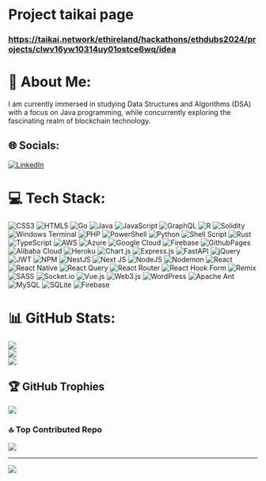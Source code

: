 # Project taikai page
### https://taikai.network/ethireland/hackathons/ethdubs2024/projects/clwv16yw10314uy01ostce6wq/idea 

# 💫 About Me:
I am currently immersed in studying Data Structures and Algorithms (DSA) with a focus on Java programming, while concurrently exploring the fascinating realm of blockchain technology.


## 🌐 Socials:
[![LinkedIn](https://img.shields.io/badge/LinkedIn-%230077B5.svg?logo=linkedin&logoColor=white)](https://www.linkedin.com/in/eskandar-atrakchi-47603a22b/)


# 💻 Tech Stack:
![CSS3](https://img.shields.io/badge/css3-%231572B6.svg?style=flat-square&logo=css3&logoColor=white) ![HTML5](https://img.shields.io/badge/html5-%23E34F26.svg?style=flat-square&logo=html5&logoColor=white) ![Go](https://img.shields.io/badge/go-%2300ADD8.svg?style=flat-square&logo=go&logoColor=white) ![Java](https://img.shields.io/badge/java-%23ED8B00.svg?style=flat-square&logo=openjdk&logoColor=white) ![JavaScript](https://img.shields.io/badge/javascript-%23323330.svg?style=flat-square&logo=javascript&logoColor=%23F7DF1E) ![GraphQL](https://img.shields.io/badge/-GraphQL-E10098?style=flat-square&logo=graphql&logoColor=white) ![R](https://img.shields.io/badge/r-%23276DC3.svg?style=flat-square&logo=r&logoColor=white) ![Solidity](https://img.shields.io/badge/Solidity-%23363636.svg?style=flat-square&logo=solidity&logoColor=white) ![Windows Terminal](https://img.shields.io/badge/Windows%20Terminal-%234D4D4D.svg?style=flat-square&logo=windows-terminal&logoColor=white) ![PHP](https://img.shields.io/badge/php-%23777BB4.svg?style=flat-square&logo=php&logoColor=white) ![PowerShell](https://img.shields.io/badge/PowerShell-%235391FE.svg?style=flat-square&logo=powershell&logoColor=white) ![Python](https://img.shields.io/badge/python-3670A0?style=flat-square&logo=python&logoColor=ffdd54) ![Shell Script](https://img.shields.io/badge/shell_script-%23121011.svg?style=flat-square&logo=gnu-bash&logoColor=white) ![Rust](https://img.shields.io/badge/rust-%23000000.svg?style=flat-square&logo=rust&logoColor=white) ![TypeScript](https://img.shields.io/badge/typescript-%23007ACC.svg?style=flat-square&logo=typescript&logoColor=white) ![AWS](https://img.shields.io/badge/AWS-%23FF9900.svg?style=flat-square&logo=amazon-aws&logoColor=white) ![Azure](https://img.shields.io/badge/azure-%230072C6.svg?style=flat-square&logo=microsoftazure&logoColor=white) ![Google Cloud](https://img.shields.io/badge/GoogleCloud-%234285F4.svg?style=flat-square&logo=google-cloud&logoColor=white) ![Firebase](https://img.shields.io/badge/firebase-%23039BE5.svg?style=flat-square&logo=firebase) ![GithubPages](https://img.shields.io/badge/github%20pages-121013?style=flat-square&logo=github&logoColor=white) ![Alibaba Cloud](https://img.shields.io/badge/AlibabaCloud-%23FF6701.svg?style=flat-square&logo=alibabacloud&logoColor=white) ![Heroku](https://img.shields.io/badge/heroku-%23430098.svg?style=flat-square&logo=heroku&logoColor=white) ![Chart.js](https://img.shields.io/badge/chart.js-F5788D.svg?style=flat-square&logo=chart.js&logoColor=white) ![Express.js](https://img.shields.io/badge/express.js-%23404d59.svg?style=flat-square&logo=express&logoColor=%2361DAFB) ![FastAPI](https://img.shields.io/badge/FastAPI-005571?style=flat-square&logo=fastapi) ![jQuery](https://img.shields.io/badge/jquery-%230769AD.svg?style=flat-square&logo=jquery&logoColor=white) ![JWT](https://img.shields.io/badge/JWT-black?style=flat-square&logo=JSON%20web%20tokens) ![NPM](https://img.shields.io/badge/NPM-%23CB3837.svg?style=flat-square&logo=npm&logoColor=white) ![NestJS](https://img.shields.io/badge/nestjs-%23E0234E.svg?style=flat-square&logo=nestjs&logoColor=white) ![Next JS](https://img.shields.io/badge/Next-black?style=flat-square&logo=next.js&logoColor=white) ![NodeJS](https://img.shields.io/badge/node.js-6DA55F?style=flat-square&logo=node.js&logoColor=white) ![Nodemon](https://img.shields.io/badge/NODEMON-%23323330.svg?style=flat-square&logo=nodemon&logoColor=%BBDEAD) ![React](https://img.shields.io/badge/react-%2320232a.svg?style=flat-square&logo=react&logoColor=%2361DAFB) ![React Native](https://img.shields.io/badge/react_native-%2320232a.svg?style=flat-square&logo=react&logoColor=%2361DAFB) ![React Query](https://img.shields.io/badge/-React%20Query-FF4154?style=flat-square&logo=react%20query&logoColor=white) ![React Router](https://img.shields.io/badge/React_Router-CA4245?style=flat-square&logo=react-router&logoColor=white) ![React Hook Form](https://img.shields.io/badge/React%20Hook%20Form-%23EC5990.svg?style=flat-square&logo=reacthookform&logoColor=white) ![Remix](https://img.shields.io/badge/remix-%23000.svg?style=flat-square&logo=remix&logoColor=white) ![SASS](https://img.shields.io/badge/SASS-hotpink.svg?style=flat-square&logo=SASS&logoColor=white) ![Socket.io](https://img.shields.io/badge/Socket.io-black?style=flat-square&logo=socket.io&badgeColor=010101) ![Vue.js](https://img.shields.io/badge/vue.js-%2335495e.svg?style=flat-square&logo=vuedotjs&logoColor=%234FC08D) ![Web3.js](https://img.shields.io/badge/web3.js-F16822?style=flat-square&logo=web3.js&logoColor=white) ![WordPress](https://img.shields.io/badge/WordPress-%23117AC9.svg?style=flat-square&logo=WordPress&logoColor=white) ![Apache Ant](https://img.shields.io/badge/Apache%20Ant-A81C7D?style=flat-square&logo=Apache%20Ant&logoColor=white) ![MySQL](https://img.shields.io/badge/mysql-%2300000f.svg?style=flat-square&logo=mysql&logoColor=white) ![SQLite](https://img.shields.io/badge/sqlite-%2307405e.svg?style=flat-square&logo=sqlite&logoColor=white) ![Firebase](https://img.shields.io/badge/Firebase-039BE5?style=flat-square&logo=Firebase&logoColor=white)
# 📊 GitHub Stats:
![](https://github-readme-stats.vercel.app/api?username=EskandarAtrakchi&theme=dark&hide_border=false&include_all_commits=true&count_private=false)<br/>
![](https://github-readme-streak-stats.herokuapp.com/?user=EskandarAtrakchi&theme=dark&hide_border=false)<br/>
![](https://github-readme-stats.vercel.app/api/top-langs/?username=EskandarAtrakchi&theme=dark&hide_border=false&include_all_commits=true&count_private=false&layout=compact)

## 🏆 GitHub Trophies
![](https://github-profile-trophy.vercel.app/?username=EskandarAtrakchi&theme=radical&no-frame=false&no-bg=false&margin-w=4)

### 🔝 Top Contributed Repo
![](https://github-contributor-stats.vercel.app/api?username=EskandarAtrakchi&limit=5&theme=dark&combine_all_yearly_contributions=true)

---
[![](https://visitcount.itsvg.in/api?id=EskandarAtrakchi&icon=1&color=0)](https://visitcount.itsvg.in)

<!-- Proudly created with GPRM ( https://gprm.itsvg.in ) -->
